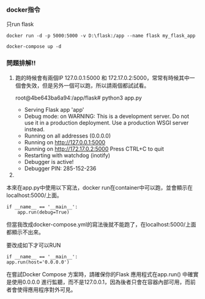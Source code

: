 
### docker指令
只run flask

    docker run -d -p 5000:5000 -v D:\flask:/app --name flask my_flask_app

    docker-compose up -d

### 問題排解!!

1. 跑的時候會有兩個IP 127.0.0.1:5000 和 172.17.0.2:5000，常常有時候其中一個會失效，但是另外一個可以跑，所以請兩個都試試看。

    root@4be643ba6a94:/app/flask# python3 app.py
    * Serving Flask app 'app'
    * Debug mode: on
    WARNING: This is a development server. Do not use it in a production deployment. Use a production WSGI server instead.
    * Running on all addresses (0.0.0.0)
    * Running on http://127.0.0.1:5000
    * Running on http://172.17.0.2:5000
    Press CTRL+C to quit
    * Restarting with watchdog (inotify)
    * Debugger is active!
    * Debugger PIN: 285-152-236

 2.
本來在app.py中使用以下寫法，docker run在container中可以跑，並會顯示在localhost:5000/上面。

    if __name__ == '__main__':
        app.run(debug=True)

但當我改成docker-compose.yml的寫法後就不能跑了，在localhost:5000/上面都顯示不出來。

要改成如下才可以RUN

    if __name__ == '__main__':
    app.run(host='0.0.0.0')


在嘗試Docker Compose 方案時，請確保你的Flask 應用程式在app.run() 中確實是使用0.0.0.0 進行監聽，而不是127.0.0.1，因為後者只會在容器內部可用，而前者會使得應用程序對外可見。
